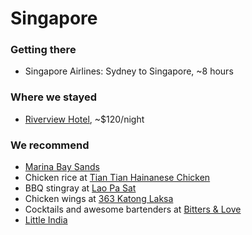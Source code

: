 # Singapore
### Getting there
* Singapore Airlines: Sydney to Singapore, ~8 hours 

### Where we stayed
* [Riverview Hotel](http://www.tripadvisor.com/Hotel_Review-g294265-d306107-Reviews-Riverview_Hotel_Singapore-Singapore.html), ~$120/night

### We recommend
* [Marina Bay Sands](http://en.wikipedia.org/wiki/Marina_Bay_Sands)
* Chicken rice at [Tian Tian Hainanese Chicken](http://www.tripadvisor.com/Restaurant_Review-g294265-d1034236-Reviews-Tian_Tian_Hainanese_Chicken_Rice-Singapore.html)
* BBQ stingray at [Lao Pa Sat](http://www.tripadvisor.com/Attraction_Review-g294265-d386879-Reviews-Lau_Pa_Sat_Festival_Pavilion-Singapore.html)
* Chicken wings at [363 Katong Laksa](http://www.yelp.com.sg/biz/363-katong-laksa-singapore)
* Cocktails and awesome bartenders at [Bitters & Love](http://www.tripadvisor.com/Restaurant_Review-g294265-d4156535-Reviews-Bitters_Love-Singapore.html)
* [Little India](http://wikitravel.org/en/Singapore/Little_India)
